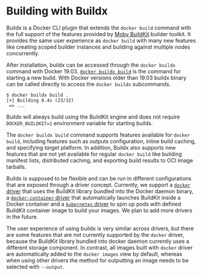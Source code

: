 # Building with Buildx

Buildx is a Docker CLI plugin that extends the `docker build` command with the
full support of the features provided by [Moby BuildKit](https://github.com/moby/buildkit)
builder toolkit. It provides the same user experience as `docker build` with
many new features like creating scoped builder instances and building against
multiple nodes concurrently.

After installation, buildx can be accessed through the `docker buildx` command
with Docker 19.03. [`docker buildx build`](../reference/buildx_build.md) is the
command for starting a new build. With Docker versions older than 19.03 buildx
binary can be called directly to access the `docker buildx` subcommands.

```shell
$ docker buildx build .
[+] Building 8.4s (23/32)
 => ...
```

Buildx will always build using the BuildKit engine and does not require
`DOCKER_BUILDKIT=1` environment variable for starting builds.

The `docker buildx build` command supports features available for `docker build`,
including features such as outputs configuration, inline build caching, and
specifying target platform. In addition, Buildx also supports new features that
are not yet available for regular `docker build` like building manifest lists,
distributed caching, and exporting build results to OCI image tarballs.

Buildx is supposed to be flexible and can be run in different configurations
that are exposed through a driver concept. Currently, we support a
[`docker` driver](../reference/buildx_create.md#docker-driver) that uses
the BuildKit library bundled into the Docker daemon binary, a
[`docker-container` driver](../reference/buildx_create.md#docker-container-driver)
that automatically launches BuildKit inside a Docker container and a
[`kubernetes` driver](../reference/buildx_create.md#kubernetes-driver) to
spin up pods with defined BuildKit container image to build your images. We
plan to add more drivers in the future.

The user experience of using buildx is very similar across drivers, but there
are some features that are not currently supported by the `docker` driver,
because the BuildKit library bundled into docker daemon currently uses a
different storage component. In contrast, all images built with `docker` driver
are automatically added to the `docker images` view by default, whereas when
using other drivers the method for outputting an image needs to be selected
with `--output`.
